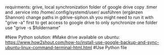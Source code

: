 requirments: grive, local synchronization folder of google drive
copy .timer and .service into /home/.config/systemd/user/
ausführen (ergänzen Shannon)
change paths in gdrive-siphon.sh
you might need to run it with "grive -a" first to get access to google drive
to only synchronize one folder use "grive -s $foldername"



#New Python solution:
#Make drive available on ubuntu: https://www.how2shout.com/how-to/install-use-google-backup-and-sync-ubuntu-linux-command-terminal-html.html
#Use Python file
